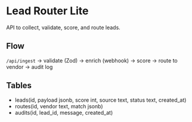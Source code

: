 # Lead Router Lite

API to collect, validate, score, and route leads.

## Flow
`/api/ingest` → validate (Zod) → enrich (webhook) → score → route to vendor → audit log

## Tables
- leads(id, payload jsonb, score int, source text, status text, created_at)
- routes(id, vendor text, match jsonb)
- audits(id, lead_id, message, created_at)
